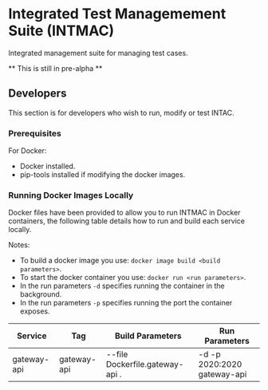 # Integrated Test Managemement Suite (INTMAC)

Integrated management suite for managing test cases.

** This is still in pre-alpha **

## Developers

This section is for developers who wish to run, modify or test INTAC.

### Prerequisites

For Docker:
* Docker installed.
* pip-tools installed if modifying the docker images.

### Running Docker Images Locally

Docker files have been provided to allow you to run INTMAC in Docker containers, the
following table details how to run and build each service locally.

Notes:
* To build a docker image you use: `docker image build <build parameters>`.
* To start the docker container you use: `docker run <run parameters>`.
* In the run parameters `-d` specifies running the container in the background.
* In the run parameters `-p` specifies running the port the container exposes.


Service | Tag | Build Parameters | Run Parameters
------------ | ------------- | ------------- | -------------
gateway-api | gateway-api | --file Dockerfile.gateway-api . | -d -p 2020:2020 gateway-api
